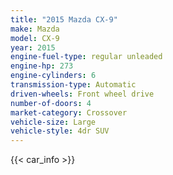 ```yaml
---
title: "2015 Mazda CX-9"
make: Mazda
model: CX-9
year: 2015
engine-fuel-type: regular unleaded
engine-hp: 273
engine-cylinders: 6
transmission-type: Automatic
driven-wheels: Front wheel drive
number-of-doors: 4
market-category: Crossover
vehicle-size: Large
vehicle-style: 4dr SUV
---
```


{{< car_info >}}
